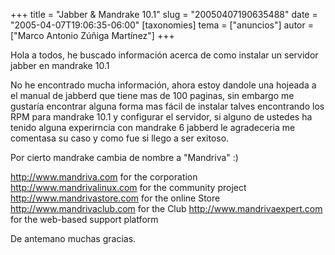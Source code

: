 +++
title = "Jabber &amp; Mandrake 10.1"
slug = "20050407190635488"
date = "2005-04-07T19:06:35-06:00"
[taxonomies]
tema = ["anuncios"]
autor = ["Marco Antonio Zúñiga Martínez"]
+++

Hola a todos, he buscado información acerca de como instalar un servidor
jabber en mandrake 10.1

No he encontrado mucha información, ahora estoy dandole una hojeada a el
manual de jabberd que tiene mas de 100 paginas, sin embargo me gustaría
encontrar alguna forma mas fácil de instalar talves encontrando los RPM
para mandrake 10.1 y configurar el servidor, si alguno de ustedes ha
tenido alguna experirncia con mandrake 6 jabberd le agradeceria me
comentasa su caso y como fue si llego a ser exitoso.

<!-- more -->
Por cierto mandrake cambia de nombre a &quot;Mandriva&quot; :)

http://www.mandriva.com for the corporation http://www.mandrivalinux.com
for the community project http://www.mandrivastore.com for the online
Store http://www.mandrivaclub.com for the Club
http://www.mandrivaexpert.com for the web-based support platform

De antemano muchas gracias.
